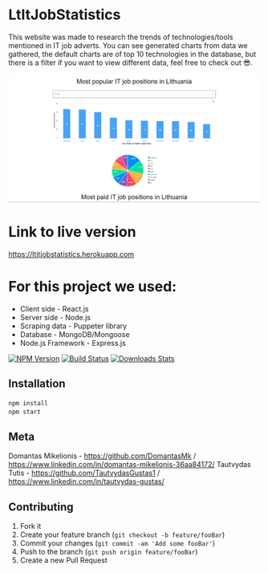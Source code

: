 # LtItJobStatistics
This website was made to research the trends of technologies/tools mentioned in IT job adverts. You can see generated charts from data we gathered, the default charts are of top 10 technologies in the database, but there is a filter if you want to view different data, feel free to check out 😎.

![](header.png)

# Link to live version 
https://ltitjobstatistics.herokuapp.com

# For this project we used:

* Client side - React.js
* Server side - Node.js
* Scraping data - Puppeter library
* Database - MongoDB/Mongoose
* Node.js Framework - Express.js

[![NPM Version][npm-image]][npm-url]
[![Build Status][travis-image]][travis-url]
[![Downloads Stats][npm-downloads]][npm-url]

## Installation

```sh
npm install
npm start
```

## Meta

Domantas Mikelionis - https://github.com/DomantasMk / https://www.linkedin.com/in/domantas-mikelionis-36aa84172/
Tautvydas Tutis - https://github.com/TautvydasGustas1 / https://www.linkedin.com/in/tautvydas-gustas/

## Contributing

1. Fork it
2. Create your feature branch (`git checkout -b feature/fooBar`)
3. Commit your changes (`git commit -am 'Add some fooBar'`)
4. Push to the branch (`git push origin feature/fooBar`)
5. Create a new Pull Request

<!-- Markdown link & img dfn's -->
[npm-image]: https://img.shields.io/npm/v/datadog-metrics.svg?style=flat-square
[npm-url]: https://npmjs.org/package/datadog-metrics
[npm-downloads]: https://img.shields.io/npm/dm/datadog-metrics.svg?style=flat-square
[travis-image]: https://img.shields.io/travis/dbader/node-datadog-metrics/master.svg?style=flat-square
[travis-url]: https://travis-ci.org/dbader/node-datadog-metrics
[wiki]: https://github.com/yourname/yourproject/wiki
